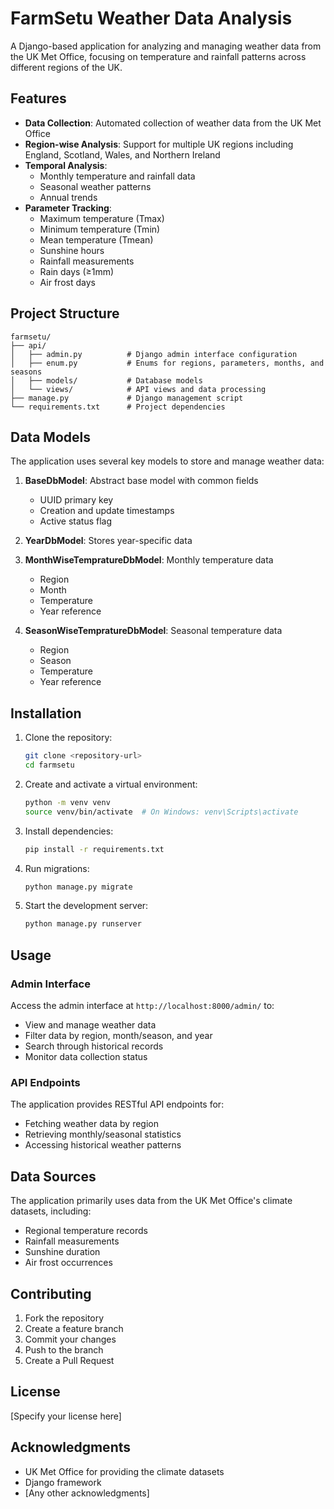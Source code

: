 # FarmSetu Weather Data Analysis

A Django-based application for analyzing and managing weather data from the UK Met Office, focusing on temperature and rainfall patterns across different regions of the UK.

## Features

- **Data Collection**: Automated collection of weather data from the UK Met Office
- **Region-wise Analysis**: Support for multiple UK regions including England, Scotland, Wales, and Northern Ireland
- **Temporal Analysis**: 
  - Monthly temperature and rainfall data
  - Seasonal weather patterns
  - Annual trends
- **Parameter Tracking**:
  - Maximum temperature (Tmax)
  - Minimum temperature (Tmin)
  - Mean temperature (Tmean)
  - Sunshine hours
  - Rainfall measurements
  - Rain days (≥1mm)
  - Air frost days

## Project Structure

```
farmsetu/
├── api/
│   ├── admin.py          # Django admin interface configuration
│   ├── enum.py           # Enums for regions, parameters, months, and seasons
│   ├── models/           # Database models
│   └── views/            # API views and data processing
├── manage.py             # Django management script
└── requirements.txt      # Project dependencies
```

## Data Models

The application uses several key models to store and manage weather data:

1. **BaseDbModel**: Abstract base model with common fields
   - UUID primary key
   - Creation and update timestamps
   - Active status flag

2. **YearDbModel**: Stores year-specific data

3. **MonthWiseTempratureDbModel**: Monthly temperature data
   - Region
   - Month
   - Temperature
   - Year reference

4. **SeasonWiseTempratureDbModel**: Seasonal temperature data
   - Region
   - Season
   - Temperature
   - Year reference

## Installation

1. Clone the repository:
   ```bash
   git clone <repository-url>
   cd farmsetu
   ```

2. Create and activate a virtual environment:
   ```bash
   python -m venv venv
   source venv/bin/activate  # On Windows: venv\Scripts\activate
   ```

3. Install dependencies:
   ```bash
   pip install -r requirements.txt
   ```

4. Run migrations:
   ```bash
   python manage.py migrate
   ```

5. Start the development server:
   ```bash
   python manage.py runserver
   ```

## Usage

### Admin Interface

Access the admin interface at `http://localhost:8000/admin/` to:
- View and manage weather data
- Filter data by region, month/season, and year
- Search through historical records
- Monitor data collection status

### API Endpoints

The application provides RESTful API endpoints for:
- Fetching weather data by region
- Retrieving monthly/seasonal statistics
- Accessing historical weather patterns

## Data Sources

The application primarily uses data from the UK Met Office's climate datasets, including:
- Regional temperature records
- Rainfall measurements
- Sunshine duration
- Air frost occurrences

## Contributing

1. Fork the repository
2. Create a feature branch
3. Commit your changes
4. Push to the branch
5. Create a Pull Request

## License

[Specify your license here]

## Acknowledgments

- UK Met Office for providing the climate datasets
- Django framework
- [Any other acknowledgments]
